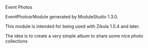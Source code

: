 Event Photos

EventPhotosrModule generated by ModuleStudio 1.3.0.

This module is intended for being used with Zikula 1.5.4 and later.

The idea is to create a very simple album to share some nice photo collections
